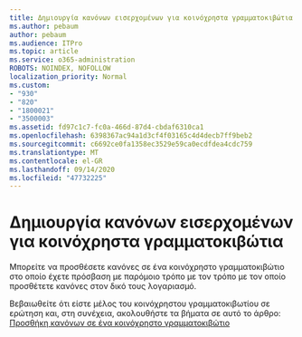 ```yaml
---
title: Δημιουργία κανόνων εισερχομένων για κοινόχρηστα γραμματοκιβώτια
ms.author: pebaum
author: pebaum
ms.audience: ITPro
ms.topic: article
ms.service: o365-administration
ROBOTS: NOINDEX, NOFOLLOW
localization_priority: Normal
ms.custom:
- "930"
- "820"
- "1800021"
- "3500003"
ms.assetid: fd97c1c7-fc0a-466d-87d4-cbdaf6310ca1
ms.openlocfilehash: 6398367ac94a1d3cf4f03165c4d4decb7ff9beb2
ms.sourcegitcommit: c6692ce0fa1358ec3529e59ca0ecdfdea4cdc759
ms.translationtype: MT
ms.contentlocale: el-GR
ms.lasthandoff: 09/14/2020
ms.locfileid: "47732225"
---
```

# <a name="creating-inbox-rules-for-shared-mailboxes"></a>Δημιουργία κανόνων εισερχομένων για κοινόχρηστα γραμματοκιβώτια

Μπορείτε να προσθέσετε κανόνες σε ένα κοινόχρηστο γραμματοκιβώτιο στο οποίο έχετε πρόσβαση με παρόμοιο τρόπο με τον τρόπο με τον οποίο προσθέτετε κανόνες στον δικό τους λογαριασμό.
  
Βεβαιωθείτε ότι είστε μέλος του κοινόχρηστου γραμματοκιβωτίου σε ερώτηση και, στη συνέχεια, ακολουθήστε τα βήματα σε αυτό το άρθρο: [Προσθήκη κανόνων σε ένα κοινόχρηστο γραμματοκιβώτιο](https://support.office.com/article/b0963400-2a51-4c64-afc7-b816d737d164)
  